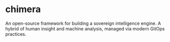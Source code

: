 # chimera
An open-source framework for building a sovereign intelligence engine. A hybrid of human insight and machine analysis, managed via modern GitOps practices.
